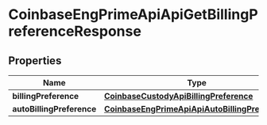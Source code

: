 
# CoinbaseEngPrimeApiApiGetBillingPreferenceResponse

## Properties
Name | Type | Description | Notes
------------ | ------------- | ------------- | -------------
**billingPreference** | [**CoinbaseCustodyApiBillingPreference**](CoinbaseCustodyApiBillingPreference.md) |  | 
**autoBillingPreference** | [**CoinbaseEngPrimeApiApiAutoBillingPreference**](CoinbaseEngPrimeApiApiAutoBillingPreference.md) |  | 



